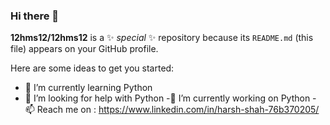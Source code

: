 ### Hi there 👋


**12hms12/12hms12** is a ✨ _special_ ✨ repository because its `README.md` (this file) appears on your GitHub profile.

Here are some ideas to get you started:

- 🌱 I’m currently learning Python
- 🤔 I’m looking for help with Python
-🔭 I’m currently working on Python
-📫 Reach me on : https://www.linkedin.com/in/harsh-shah-76b370205/


